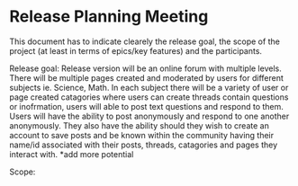 # Release Planning Meeting

This document has to indicate clearely the release goal, the scope of the project (at least in terms of epics/key features) and the participants.

Release goal: Release version will be an online forum with multiple levels. There will be multiple pages created and moderated by users for different subjects ie. Science, Math. In each subject there will be a variety of user or page created catagories where users can create threads contain questions or inofrmation, users will able to post text questions and respond to them. Users will have the ability to post anonymously and respond to one another anonymously. They also have the ability should they wish to create an account to save posts and be known within the community having their name/id associated with their posts, threads, catagories and pages they interact with. *add more potential

Scope: 
